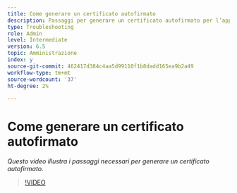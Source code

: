 ```yaml
---
title: Come generare un certificato autofirmato
description: Passaggi per generare un certificato autofirmato per l’applicazione di SSL
type: Troubleshooting
role: Admin
level: Intermediate
version: 6.5
topic: Amministrazione
index: y
source-git-commit: 462417d384c4aa5d99110f1b8dadd165ea9b2a49
workflow-type: tm+mt
source-wordcount: '37'
ht-degree: 2%

---
```



# Come generare un certificato autofirmato

*Questo video illustra i passaggi necessari per generare un certificato autofirmato.*

>[!VIDEO](https://video.tv.adobe.com/v/335539?quality=9&learn=on)
